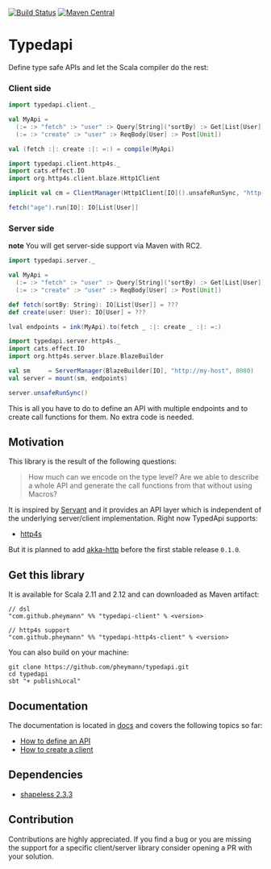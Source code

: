
[![Build Status](https://travis-ci.org/pheymann/typedapi.svg?branch=master)](https://travis-ci.org/pheymann/typedapi)
[![Maven Central](https://maven-badges.herokuapp.com/maven-central/com.github.pheymann/typedapi-client_2.12/badge.svg)](https://maven-badges.herokuapp.com/maven-central/com.github.pheymann/typedapi-client_2.12)

# Typedapi
Define type safe APIs and let the Scala compiler do the rest:

### Client side
```Scala
import typedapi.client._

val MyApi = 
  (:= :> "fetch" :> "user" :> Query[String]('sortBy) :> Get[List[User]]) :|:
  (:= :> "create" :> "user" :> ReqBody[User] :> Post[Unit])

val (fetch :|: create :|: =:) = compile(MyApi)

import typedapi.client.http4s._
import cats.effect.IO
import org.http4s.client.blaze.Http1Client

implicit val cm = ClientManager(Http1Client[IO]().unsafeRunSync, "http://my-host", 8080)

fetch("age").run[IO]: IO[List[User]]
```

### Server side
**note** You will get server-side support via Maven with RC2.

```Scala
import typedapi.server._

val MyApi = 
  (:= :> "fetch" :> "user" :> Query[String]('sortBy) :> Get[List[User]]) :|:
  (:= :> "create" :> "user" :> ReqBody[User] :> Post[Unit])

def fetch(sortBy: String): IO[List[User]] = ???
def create(user: User): IO[User] = ???

lval endpoints = ink(MyApi).to(fetch _ :|: create _ :|: =:)

import typedapi.server.http4s._
import cats.effect.IO
import org.http4s.server.blaze.BlazeBuilder

val sm     = ServerManager(BlazeBuilder[IO], "http://my-host", 8080)
val server = mount(sm, endpoints)

server.unsafeRunSync()
```

This is all you have to do to define an API with multiple endpoints and to create call functions for them. No extra code is needed.

## Motivation
This library is the result of the following questions:

> How much can we encode on the type level? Are we able to describe a whole API and generate the call functions from that without using Macros?

It is inspired by [Servant](https://github.com/haskell-servant/servant) and it provides an API layer which is independent of the underlying server/client implementation. Right now TypedApi supports:

  - [http4s](https://github.com/http4s/http4s)

But it is planned to add [akka-http](https://github.com/akka/akka-http) before the first stable release `0.1.0`.

## Get this library
It is available for Scala 2.11 and 2.12 and can downloaded as Maven artifact:

```
// dsl
"com.github.pheymann" %% "typedapi-client" % <version>

// http4s support
"com.github.pheymann" %% "typedapi-http4s-client" % <version>
```

You can also build on your machine:

```
git clone https://github.com/pheymann/typedapi.git
cd typedapi
sbt "+ publishLocal"
```

## Documentation
The documentation is located in [docs](https://github.com/pheymann/typedapi/blob/master/docs) and covers the following topics so far:
 - [How to define an API](https://github.com/pheymann/typedapi/blob/master/docs/ApiDefinition.md)
 - [How to create a client](https://github.com/pheymann/typedapi/blob/master/docs/ClientCreation.md)

## Dependencies
 - [shapeless 2.3.3](https://github.com/milessabin/shapeless/)

## Contribution
Contributions are highly appreciated. If you find a bug or you are missing the support for a specific client/server library consider opening a PR with your solution.
